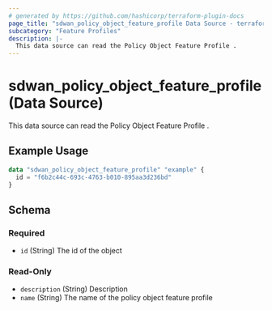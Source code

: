 ```yaml
---
# generated by https://github.com/hashicorp/terraform-plugin-docs
page_title: "sdwan_policy_object_feature_profile Data Source - terraform-provider-sdwan"
subcategory: "Feature Profiles"
description: |-
  This data source can read the Policy Object Feature Profile .
---
```


# sdwan_policy_object_feature_profile (Data Source)

This data source can read the Policy Object Feature Profile .

## Example Usage

```terraform
data "sdwan_policy_object_feature_profile" "example" {
  id = "f6b2c44c-693c-4763-b010-895aa3d236bd"
}
```

<!-- schema generated by tfplugindocs -->
## Schema

### Required

- `id` (String) The id of the object

### Read-Only

- `description` (String) Description
- `name` (String) The name of the policy object feature profile
